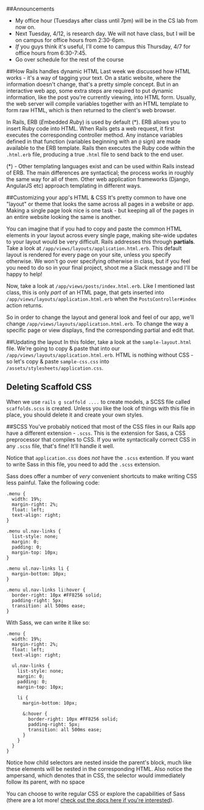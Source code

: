 ##Announcements

  * My office hour (Tuesdays after class until 7pm) will be in the CS lab from now on.
  * Next Tuesday, 4/12, is research day. We will not have class, but I will be on campus for office hours from 2:30-6pm.
  * *If* you guys think it's useful, I'll come to campus this Thursday, 4/7 for office hours from 6:30-7:45.
  * Go over schedule for the rest of the course

##How Rails handles dynamic HTML
Last week we discussed how HTML works - it's a way of tagging your text. On a static website, where the information doesn't change, that's a pretty simple concept. But in an interactive web app, some extra steps are required to put dynamic information, like the post you're currently viewing, into HTML form. Usually, the web server will compile variables together with an HTML template to form raw HTML, which is then returned to the client's web browser.

In Rails, ERB (*E*mbedded *R*u*b*y) is used by default (*). ERB allows you to insert Ruby code into HTML. When Rails gets a web request, it first executes the corresponding controller method. Any instance variables defined in that function (variables beginning with an `@` sign) are made available to the ERB template. Rails then executes the Ruby code within the `.html.erb` file, producing a true `.html` file to send back to the end user.

(*) - Other templating languages exist and can be used within Rails instead of ERB. The main differences are syntactical; the process works in roughly the same way for all of them. Other web application frameworks (Django, AngularJS etc) approach templating in different ways.

##Customizing your app's HTML & CSS
It's pretty common to have one "layout" or theme that looks the same across all pages in a website or app. Making a single page look nice is one task - but keeping all of the pages in an entire website looking the same is another.

You can imagine that if you had to copy and paste the common HTML elements in your layout across every single page, making site-wide updates to your layout would be very difficult. Rails addresses this through **partials**. Take a look at `/app/views/layouts/application.html.erb`. This default layout is rendered for every page on your site, unless you specify otherwise. We won't go over specifying otherwise in class, but if you feel you need to do so in your final project, shoot me a Slack message and I'll be happy to help!

Now, take a look at `/app/views/posts/index.html.erb`. Like I mentioned last class, this is only *part* of an HTML page, that gets inserted into `/app/views/layouts/application.html.erb` when the `PostsController#index` action returns. 

So in order to change the layout and general look and feel of our app, we'll change `/app/views/layouts/application.html.erb`. To change the way a specific page or view displays, find the corresponding partial and edit that.

##Updating the layout
In this folder, take a look at the `sample-layout.html` file. We're going to copy & paste that into our  `/app/views/layouts/application.html.erb`. HTML is nothing without CSS - so let's copy & paste `sample-css.css` into `/assets/stylesheets/application.css`.

## Deleting Scaffold CSS
When we use `rails g scaffold ....` to create models, a SCSS file called `scaffolds.scss` is created. Unless you like the look of things with this file in place, you should delete it and create your own styles.

##SCSS
You've probably noticed that most of the CSS files in our Rails app have a different extension - `.scss`. This is the extension for Sass, a CSS preprocessor that compiles to CSS. If you write syntactically correct CSS in any `.scss` file, that's fine! It'll handle it well.

Notice that `application.css` does *not* have the `.scss` extention. If you want to write Sass in this file, you need to add the `.scss` extension.

Sass does offer a number of *very* convenient shortcuts to make writing CSS less painful. Take the following code:
```
.menu {
  width: 19%;
  margin-right: 2%;
  float: left;
  text-align: right;
}

.menu ul.nav-links {
  list-style: none;
  margin: 0;
  padding: 0;
  margin-top: 10px;
}

.menu ul.nav-links li {
  margin-bottom: 10px;
}

.menu ul.nav-links li:hover {
  border-right: 10px #FF8256 solid;
  padding-right: 5px;
  transition: all 500ms ease;
}
```

With Sass, we can write it like so:
```
.menu {
  width: 19%;
  margin-right: 2%;
  float: left;
  text-align: right;

  ul.nav-links {
    list-style: none;
    margin: 0;
    padding: 0;
    margin-top: 10px;
    
    li {
      margin-bottom: 10px;

      &:hover {
        border-right: 10px #FF8256 solid;
        padding-right: 5px;
        transition: all 500ms ease;
      }
    }
  }
}
```
Notice how child selectors are nested inside the parent's block, much like these elements will be nested in the corresponding HTML. Also notice the ampersand, which denotes that in CSS, the selector would immediately follow its parent, with no space

You can choose to write regular CSS or explore the capabilities of Sass (there are a lot more! [check out the docs here if you're interested](http://sass-lang.com/)).
